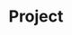 ---
title: "Project"
description: "say something short here"
featured_image: '/images/triaxis-theme.jpg'
---